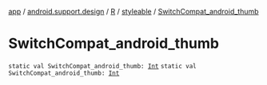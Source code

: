 [app](../../../index.md) / [android.support.design](../../index.md) / [R](../index.md) / [styleable](index.md) / [SwitchCompat_android_thumb](.)

# SwitchCompat_android_thumb

`static val SwitchCompat_android_thumb: `[`Int`](https://kotlinlang.org/api/latest/jvm/stdlib/kotlin/-int/index.html)
`static val SwitchCompat_android_thumb: `[`Int`](https://kotlinlang.org/api/latest/jvm/stdlib/kotlin/-int/index.html)
